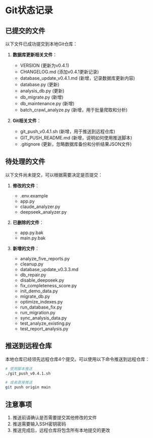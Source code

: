 # Git状态记录

## 已提交的文件

以下文件已成功提交到本地Git仓库：

1. **数据库更新相关文件**：
   - VERSION (更新为v0.4.1)
   - CHANGELOG.md (添加v0.4.1更新记录)
   - database_update_v0.4.1.md (新增，记录数据库更新内容)
   - database.py (更新)
   - analysis_db.py (更新)
   - db_migrate.py (新增)
   - db_maintenance.py (新增)
   - batch_crawl_analyze.py (新增，用于批量爬取和分析)

2. **Git相关文件**：
   - git_push_v0.4.1.sh (新增，用于推送到远程仓库)
   - GIT_PUSH_README.md (新增，说明如何使用推送脚本)
   - .gitignore (更新，忽略数据库备份和分析结果JSON文件)

## 待处理的文件

以下文件尚未提交，可以根据需要决定是否提交：

1. **修改的文件**：
   - .env.example
   - app.py
   - claude_analyzer.py
   - deepseek_analyzer.py

2. **已删除的文件**：
   - app.py.bak
   - main.py.bak

3. **新增的文件**：
   - analyze_five_reports.py
   - cleanup.py
   - database_update_v0.3.3.md
   - db_repair.py
   - disable_deepseek.py
   - fix_completeness_score.py
   - init_demo_data.py
   - migrate_db.py
   - optimize_indexes.py
   - run_database_fix.py
   - run_migration.py
   - sync_analysis_data.py
   - test_analyze_existing.py
   - test_report_analysis.py

## 推送到远程仓库

本地仓库已经领先远程仓库4个提交。可以使用以下命令推送到远程仓库：

```bash
# 使用脚本推送
./git_push_v0.4.1.sh

# 或者直接推送
git push origin main
```

## 注意事项

1. 推送前请确认是否需要提交其他修改的文件
2. 推送需要输入SSH密钥密码
3. 推送完成后，远程仓库将包含所有本地提交的更改 